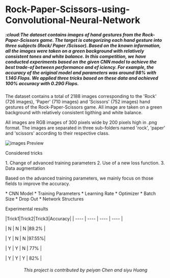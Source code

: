 # Rock-Paper-Scissors-using-Convolutional-Neural-Network
<h5 align = "left"> :cloud:The dataset contains images of hand gestures from the Rock-Paper-Scissors game. The target is categorizing each hand gesture into three subjects (Rock/ Paper /Scissor). Based on the known information, all the images were taken on a green background with relatively consistent tones and white balance. In this competition, we have conducted experiments based on the given CNN model to achieve the best trade-of between performance and ef iciency. For example, the accuracy of the original model and parameters was around 98% with 1.14G Flops. We applied three tricks based on these data and achieved 100% accuracy with 0.29G Flops.</h5>

<p> The dataset contains a total of 2188 images corresponding to the 'Rock' (726 images), 'Paper' (710 images) and 'Scissors' (752 images) hand gestures of the Rock-Paper-Scissors game. All image are taken on a green background with relatively consistent ligithing and white balance.

All images are RGB images of 300 pixels wide by 200 pixels high in .png format. The images are separated in three sub-folders named 'rock', 'paper' and 'scissors' according to their respective class.</p>

![images Preview](https://github.com/yyywkhd/Rock-Paper-Scissors-using-Convolutional-Neural-Network-/blob/main/asset/images/Readme_1.png)

<p> Considered tricks </p>
1. Change of advanced training parameters
2. Use of a new loss function.
3. Data augmentation
   
<p> Based on the advanced training parameters, we mainly focus on those fields to improve the accuracy.</p>
* CNN Model
* Training Parameters
* Learning Rate
* Optimizer
* Batch Size
* Drop Out
* Network Structures

<p>Experimental results</p>
|Trick1|Trick2|Trick3|Accuracy|
|  ----  | ----  |  ----  | ----  |

|   N  |   N  |	  N	 |89.2% |

|   Y  |   N  |	  N	 |97.55%|

|   Y  |   Y  |	  N	 |  77% |

|   Y  |   Y  |	  Y	 |  82% |


<h6 align = "center">This project is contributed by peiyan Chen and siyu Huang</h6>
